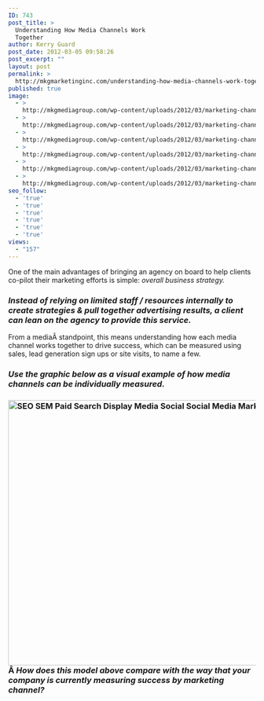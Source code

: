 ```yaml
---
ID: 743
post_title: >
  Understanding How Media Channels Work
  Together
author: Kerry Guard
post_date: 2012-03-05 09:58:26
post_excerpt: ""
layout: post
permalink: >
  http://mkgmarketinginc.com/understanding-how-media-channels-work-together/
published: true
image:
  - >
    http://mkgmediagroup.com/wp-content/uploads/2012/03/marketing-channel.jpeg
  - >
    http://mkgmediagroup.com/wp-content/uploads/2012/03/marketing-channel.jpeg
  - >
    http://mkgmediagroup.com/wp-content/uploads/2012/03/marketing-channel.jpeg
  - >
    http://mkgmediagroup.com/wp-content/uploads/2012/03/marketing-channel.jpeg
  - >
    http://mkgmediagroup.com/wp-content/uploads/2012/03/marketing-channel.jpeg
  - >
    http://mkgmediagroup.com/wp-content/uploads/2012/03/marketing-channel.jpeg
seo_follow:
  - 'true'
  - 'true'
  - 'true'
  - 'true'
  - 'true'
  - 'true'
views:
  - "157"
---
```

One of the main advantages of bringing an agency on board to help clients co-pilot their marketing efforts is simple: <em>overall business strategy.</em>
<h3><em>Instead of relying on limited staff / resources internally to create strategies &amp; pull together advertising results, a client can lean on the agency to provide this service.</em></h3>
From a mediaÂ standpoint, this means understanding how each media channel works together to drive success, which can be measured using sales, lead generation sign ups or site visits, to name a few.
<h3><em>Use the graphic below as a visual example of how media channels can be individually measured.</em></h3>
<h3><img class="aligncenter size-full wp-image-745" title="Media Mix" src="http://mkgmediagroup.com/wp-content/uploads/2012/03/Media-Mix.jpg" alt="SEO SEM Paid Search Display Media Social Social Media Marketing Mobile" width="720" height="540" />Â <em>How does this model above compare with the way that your company is currently measuring success by marketing channel?</em></h3>